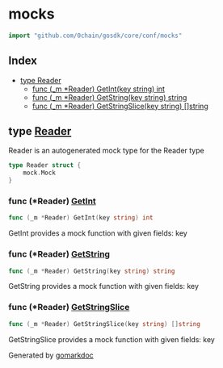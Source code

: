 <!-- Code generated by gomarkdoc. DO NOT EDIT -->

# mocks

```go
import "github.com/0chain/gosdk/core/conf/mocks"
```

## Index

- [type Reader](<#Reader>)
  - [func \(\_m \*Reader\) GetInt\(key string\) int](<#Reader.GetInt>)
  - [func \(\_m \*Reader\) GetString\(key string\) string](<#Reader.GetString>)
  - [func \(\_m \*Reader\) GetStringSlice\(key string\) \[\]string](<#Reader.GetStringSlice>)


<a name="Reader"></a>
## type [Reader](<https://github.com/0chain/gosdk/blob/staging/core/conf/mocks/Reader.go#L8-L10>)

Reader is an autogenerated mock type for the Reader type

```go
type Reader struct {
    mock.Mock
}
```

<a name="Reader.GetInt"></a>
### func \(\*Reader\) [GetInt](<https://github.com/0chain/gosdk/blob/staging/core/conf/mocks/Reader.go#L13>)

```go
func (_m *Reader) GetInt(key string) int
```

GetInt provides a mock function with given fields: key

<a name="Reader.GetString"></a>
### func \(\*Reader\) [GetString](<https://github.com/0chain/gosdk/blob/staging/core/conf/mocks/Reader.go#L27>)

```go
func (_m *Reader) GetString(key string) string
```

GetString provides a mock function with given fields: key

<a name="Reader.GetStringSlice"></a>
### func \(\*Reader\) [GetStringSlice](<https://github.com/0chain/gosdk/blob/staging/core/conf/mocks/Reader.go#L41>)

```go
func (_m *Reader) GetStringSlice(key string) []string
```

GetStringSlice provides a mock function with given fields: key

Generated by [gomarkdoc](<https://github.com/princjef/gomarkdoc>)
